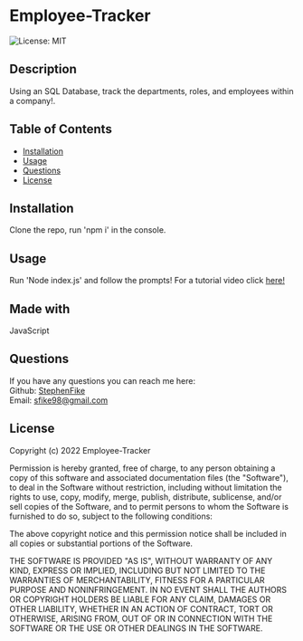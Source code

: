 # Employee-Tracker  

![License: MIT](https://img.shields.io/badge/License-MIT-yellow.svg)

## Description

Using an SQL Database, track the departments, roles, and employees within a company!.

## Table of Contents

- [Installation](#installation)
- [Usage](#usage)
- [Questions](#questions)
- [License](#license)

## Installation
Clone the repo, run 'npm i' in the console.

## Usage
Run 'Node index.js' and follow the prompts! For a tutorial video click [here!]()

## Made with
JavaScript

## Questions
If you have any questions you can reach me here:  
Github: [StephenFike](https://github.com/StephenFike)  
Email: [sfike98@gmail.com](mailto:sfike98@gmail.com)

## License
Copyright (c) 2022 Employee-Tracker

Permission is hereby granted, free of charge, to any person obtaining a copy
of this software and associated documentation files (the "Software"), to deal
in the Software without restriction, including without limitation the rights
to use, copy, modify, merge, publish, distribute, sublicense, and/or sell
copies of the Software, and to permit persons to whom the Software is
furnished to do so, subject to the following conditions:

The above copyright notice and this permission notice shall be included in all
copies or substantial portions of the Software.

THE SOFTWARE IS PROVIDED "AS IS", WITHOUT WARRANTY OF ANY KIND, EXPRESS OR
IMPLIED, INCLUDING BUT NOT LIMITED TO THE WARRANTIES OF MERCHANTABILITY,
FITNESS FOR A PARTICULAR PURPOSE AND NONINFRINGEMENT. IN NO EVENT SHALL THE
AUTHORS OR COPYRIGHT HOLDERS BE LIABLE FOR ANY CLAIM, DAMAGES OR OTHER
LIABILITY, WHETHER IN AN ACTION OF CONTRACT, TORT OR OTHERWISE, ARISING FROM,
OUT OF OR IN CONNECTION WITH THE SOFTWARE OR THE USE OR OTHER DEALINGS IN THE
SOFTWARE.

